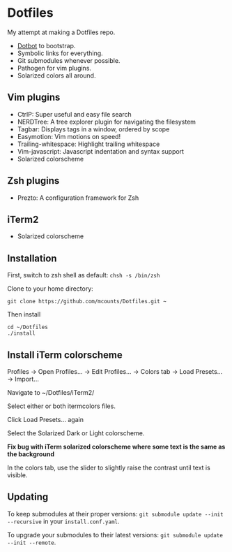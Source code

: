 Dotfiles
========

My attempt at making a Dotfiles repo.

* [Dotbot](https://github.com/anishathalye/dotbot) to bootstrap.
* Symbolic links for everything.
* Git submodules whenever possible.
* Pathogen for vim plugins.
* Solarized colors all around.

Vim plugins
-----------

* CtrlP: Super useful and easy file search
* NERDTree: A tree explorer plugin for navigating the filesystem
* Tagbar: Displays tags in a window, ordered by scope
* Easymotion: Vim motions on speed!
* Trailing-whitespace: Highlight trailing whitespace
* Vim-javascript: Javascript indentation and syntax support
* Solarized colorscheme

Zsh plugins
-----------

* Prezto: A configuration framework for Zsh

iTerm2
------

* Solarized colorscheme

Installation
------------
First, switch to zsh shell as default: ```chsh -s /bin/zsh```

Clone to your home directory: 

```
git clone https://github.com/mcounts/Dotfiles.git ~
```

Then install

```
cd ~/Dotfiles
./install
```

Install iTerm colorscheme
-------------------------

Profiles -> Open Profiles... -> Edit Profiles... -> Colors tab -> Load Presets... -> Import...

Navigate to ~/Dotfiles/iTerm2/

Select either or both itermcolors files.

Click Load Presets... again 

Select the Solarized Dark or Light colorscheme.

**Fix bug with iTerm solarized colorscheme where some text is the same as the background**

In the colors tab, use the slider to slightly raise the contrast until text is visible.

Updating
--------

To keep submodules at their proper versions:
`git submodule update --init --recursive` in your `install.conf.yaml`.

To upgrade your submodules to their latest versions:
`git submodule update --init --remote`.
